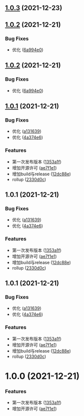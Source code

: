 ## [1.0.3](https://github.com/AiWeiEr324/midApis/compare/v1.0.2...v1.0.3) (2021-12-23)



## [1.0.2](https://github.com/AiWeiEr324/midApis/compare/v1.0.1...v1.0.2) (2021-12-21)


### Bug Fixes

* 优化 ([6a994e0](https://github.com/AiWeiEr324/midApis/commit/6a994e0fe604a8afe2a23a4110a63e4374f104d7))



## [1.0.2](https://github.com/AiWeiEr324/midApis/compare/v1.0.1...v1.0.2) (2021-12-21)


### Bug Fixes

* 优化 ([6a994e0](https://github.com/AiWeiEr324/midApis/commit/6a994e0fe604a8afe2a23a4110a63e4374f104d7))



## [1.0.1](https://github.com/AiWeiEr324/midApis/compare/1353a1fae1abacc685459468abe2c474056b3650...v1.0.1) (2021-12-21)


### Bug Fixes

* 优化 ([a131639](https://github.com/AiWeiEr324/midApis/commit/a131639b1a6e0cefbd1ae87e6f0fa58993dc5b84))
* 优化 ([4a374e6](https://github.com/AiWeiEr324/midApis/commit/4a374e6128573922cb0971e6b6ca9c9b852cae09))


### Features

* 第一次发布版本 ([1353a1f](https://github.com/AiWeiEr324/midApis/commit/1353a1fae1abacc685459468abe2c474056b3650))
* 增加开源许可 ([ae7f1e1](https://github.com/AiWeiEr324/midApis/commit/ae7f1e1896ad6c0141b36f96658b94d897f9f35c))
* 增加build与release ([12dc88e](https://github.com/AiWeiEr324/midApis/commit/12dc88ef2efdf98c9e3e3bf9e58c9dd4a0ab3819))
* rollup ([2330d0c](https://github.com/AiWeiEr324/midApis/commit/2330d0c9de73824a059aff6baef4bb8baf23f2c7))



## 1.0.1 (2021-12-21)


### Bug Fixes

* 优化 ([a131639](https://github.com/AiWeiEr324/midApis/commit/a131639b1a6e0cefbd1ae87e6f0fa58993dc5b84))
* 优化 ([4a374e6](https://github.com/AiWeiEr324/midApis/commit/4a374e6128573922cb0971e6b6ca9c9b852cae09))


### Features

* 第一次发布版本 ([1353a1f](https://github.com/AiWeiEr324/midApis/commit/1353a1fae1abacc685459468abe2c474056b3650))
* 增加开源许可 ([ae7f1e1](https://github.com/AiWeiEr324/midApis/commit/ae7f1e1896ad6c0141b36f96658b94d897f9f35c))
* 增加build与release ([12dc88e](https://github.com/AiWeiEr324/midApis/commit/12dc88ef2efdf98c9e3e3bf9e58c9dd4a0ab3819))
* rollup ([2330d0c](https://github.com/AiWeiEr324/midApis/commit/2330d0c9de73824a059aff6baef4bb8baf23f2c7))



## 1.0.1 (2021-12-21)


### Bug Fixes

* 优化 ([a131639](https://github.com/AiWeiEr324/midApis/commit/a131639b1a6e0cefbd1ae87e6f0fa58993dc5b84))
* 优化 ([4a374e6](https://github.com/AiWeiEr324/midApis/commit/4a374e6128573922cb0971e6b6ca9c9b852cae09))


### Features

* 第一次发布版本 ([1353a1f](https://github.com/AiWeiEr324/midApis/commit/1353a1fae1abacc685459468abe2c474056b3650))
* 增加开源许可 ([ae7f1e1](https://github.com/AiWeiEr324/midApis/commit/ae7f1e1896ad6c0141b36f96658b94d897f9f35c))
* 增加build与release ([12dc88e](https://github.com/AiWeiEr324/midApis/commit/12dc88ef2efdf98c9e3e3bf9e58c9dd4a0ab3819))
* rollup ([2330d0c](https://github.com/AiWeiEr324/midApis/commit/2330d0c9de73824a059aff6baef4bb8baf23f2c7))



# 1.0.0 (2021-12-21)


### Features

* 第一次发布版本 ([1353a1f](https://github.com/AiWeiEr324/midApis/commit/1353a1fae1abacc685459468abe2c474056b3650))
* 增加开源许可 ([ae7f1e1](https://github.com/AiWeiEr324/midApis/commit/ae7f1e1896ad6c0141b36f96658b94d897f9f35c))



